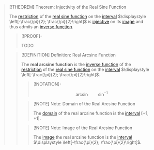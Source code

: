 >[!THEOREM] Theorem: Injectivity of the Real Sine Function
>
>The [restriction](../../../../../Functions/Restriction.md) of the [real sine function](../../Real%20Sine%20Function/Real%20Sine%20Function.md) on the [interval](../../../../../../../Set%20Theory/Ordering/Intervals.md) $\displaystyle \left[-\frac{\pi}{2}; \frac{\pi}{2}\right]$ is [injective](../../../../../Functions/Types%20of%20Functions/Injection.md) on its [image](../../../../../Functions/Image%20of%20a%20Function.md) and thus admits an [inverse function](../../../../../Functions/Types%20of%20Functions/Inverse%20Function.md).
>
>>[!PROOF]-
>>
>>TODO
>>
>
>>[!DEFINITION] Definition: Real Arcsine Function
>>
>>The **real arcsine function** is the [inverse function](../../../../../Functions/Types%20of%20Functions/Inverse%20Function.md) of the [restriction](../../../../../Functions/Restriction.md) of the [real sine function](../../Real%20Sine%20Function/Real%20Sine%20Function.md) on the [interval](../../../../../../../Set%20Theory/Ordering/Intervals.md) $\displaystyle \left[-\frac{\pi}{2}; \frac{\pi}{2}\right]$.
>>
>>>[!NOTATION]-
>>>
>>>$$
>>>\arcsin  \qquad \sin^{-1}
>>>$$
>>>
>>
>>>[!NOTE] Note: Domain of the Real Arcsine Function
>>>
>>>The [domain](../../../../../Functions/Domain%20of%20a%20Function.md) of the real arcsine function is the [interval](../../../../../../../Set%20Theory/Ordering/Intervals.md) $[-1; +1]$.
>>>
>>
>>>[!NOTE] Note: Image of the Real Arcsine Function
>>>
>>>The [image](../../../../../Functions/Image%20of%20a%20Function.md) the real arcsine function is the [interval](../../../../../../../Set%20Theory/Ordering/Intervals.md) $\displaystyle \left[-\frac{\pi}{2}; \frac{\pi}{2}\right]$.
>>>
>>
>